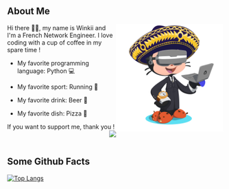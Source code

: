 
## About Me 
<a><img align="right" width="250" height="250" src="https://github.com/Winkii/Winkii/blob/main/img/profile.png"></a>

Hi there 👋👋, my name is Winkii and I'm a French Network Engineer. I love coding with a cup of coffee in my spare time !

- My favorite programming language: Python 💻

- My favorite sport: Running 🏃

- My favorite drink: Beer 🍺

- My favorite dish: Pizza 🍕

If you want to support me, thank you ! 
<a href="https://ko-fi.com/G2G2BJ2E7"><img align="right" src="https://ko-fi.com/img/githubbutton_sm.svg"></a>
<!--[![ko-fi](https://ko-fi.com/img/githubbutton_sm.svg)](https://ko-fi.com/G2G2BJ2E7)-->
<br>

## Some Github Facts 
[![Top Langs](https://github-readme-stats.vercel.app/api/top-langs/?username=winkii&layout=compact&bg_color=0,26A641,1F6FEB&title_color=fff&text_color=fff)](https://github.com/anuraghazra/github-readme-stats)

<!--
**Winkii/Winkii** is a ✨ _special_ ✨ repository because its `README.md` (this file) appears on your GitHub profile.

Here are some ideas to get you started:

- 🔭 I’m currently working on ...
- 🌱 I’m currently learning ...
- 👯 I’m looking to collaborate on ...
- 🤔 I’m looking for help with ...
- 💬 Ask me about ...
- 📫 How to reach me: ...
- 😄 Pronouns: ...
- ⚡ Fun fact: ...
-->
